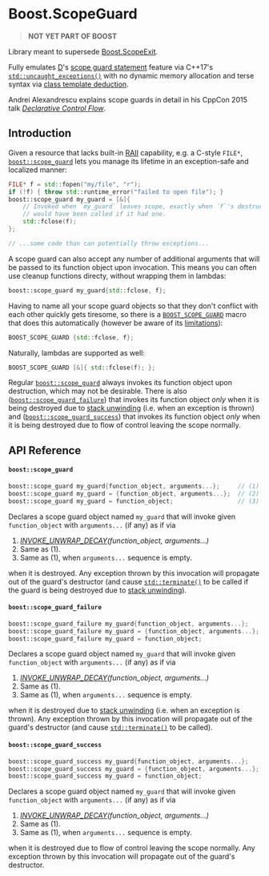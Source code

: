 # Boost.ScopeGuard

> **NOT YET PART OF BOOST**

Library meant to supersede [Boost.ScopeExit][Boost.ScopeExit].

Fully emulates [D][D]'s [scope guard statement][D.ScopeGuardStatement] feature
via C++17's [`std::uncaught_exceptions()`][C++.UncaughtExceptions] with no
dynamic memory allocation and terse syntax via
[class template deduction][C++.ClassTemplateDeduction].

Andrei Alexandrescu explains scope guards in detail in his CppCon 2015 talk
[_Declarative Control Flow_][YouTube.AlexandrescuTalk].

## Introduction

Given a resource that lacks built-in [RAII][RAII] capability, e.g. a C-style 
`FILE*`, [`boost::scope_guard`](#ApiReference.ScopeGuard) lets you manage its
lifetime in an exception-safe and localized manner:

```C++
FILE* f = std::fopen("my/file", "r");
if (!f) { throw std::runtime_error("failed to open file"); }
boost::scope_guard my_guard = [&]{
    // Invoked when `my_guard` leaves scope, exactly when `f`'s destructor
    // would have been called if it had one.
    std::fclose(f);
};

// ...some code than can potentially throw exceptions...
```

A scope guard can also accept any number of additional arguments that will be
passed to its function object upon invocation. This means you can often use 
cleanup functions directy, without wrapping them in lambdas:

```C++
boost::scope_guard my_guard{std::fclose, f};
```

Having to name all your scope guard objects so that they don't conflict with
each other quickly gets tiresome, so there is a
[`BOOST_SCOPE_GUARD`](#ApiReference.ScopeGuard.Macro) macro that does this
automatically (however be aware of its
[limitations](#ApiReference.MacroLimitations)):

```C++
BOOST_SCOPE_GUARD {std::fclose, f};
```

Naturally, lambdas are supported as well:

```C++
BOOST_SCOPE_GUARD [&]{ std::fclose(f); };
```

Regular [`boost::scope_guard`](#ApiReference.ScopeGuard) always
invokes its function object upon destruction, which may not be desirable. There
is also ([`boost::scope_guard_failure`](#ApiReference.ScopeGuardFailure)) that
invokes its function object _only_ when it is being destroyed due to 
[stack unwinding][C++.StackUnwinding] (i.e. when an exception is thrown) and
([`boost::scope_guard_success`](#ApiReference.ScopeGuardSuccess)) that invokes
its function object _only_ when it is being destroyed due to flow of control
leaving the scope normally.

## API Reference

#### <a name="ApiReference.ScopeGuard">`boost::scope_guard`</a>

```C++
boost::scope_guard my_guard{function_object, arguments...};     // (1)
boost::scope_guard my_guard = {function_object, arguments...};  // (2)
boost::scope_guard my_guard = function_object;                  // (3)
```

Declares a scope guard object named `my_guard` that will invoke given
`function_object` with `arguments...` (if any) as if via

1. <i>[INVOKE_UNWRAP_DECAY](#ApiReference.InvokeUnwrapDecay)(function_object,
    arguments...)</i>
2. Same as (1).
3. Same as (1), when `arguments...` sequence is empty.

when it is destroyed. Any exception thrown by this invocation will propagate 
out of the guard's destructor (and cause [`std::terminate()`][C++.Terminate] to
be called if the guard is being destroyed due to
[stack unwinding][C++.StackUnwinding]).

#### <a name="ApiReference.ScopeGuardFailure">`boost::scope_guard_failure`</a>

```C++
boost::scope_guard_failure my_guard{function_object, arguments...};     // (1)
boost::scope_guard_failure my_guard = {function_object, arguments...};  // (2)
boost::scope_guard_failure my_guard = function_object;                  // (3)
```

Declares a scope guard object named `my_guard` that will invoke given
`function_object` with `arguments...` (if any) as if via

1. <i>[INVOKE_UNWRAP_DECAY](#ApiReference.InvokeUnwrapDecay)(function_object,
    arguments...)</i>
2. Same as (1).
3. Same as (1), when `arguments...` sequence is empty.

when it is destroyed due to [stack unwinding][C++.StackUnwinding] (i.e. when an 
exception is thrown). Any exception thrown by this invocation will propagate 
out of the guard's destructor (and cause [`std::terminate()`][C++.Terminate] to
be called).

#### <a name="ApiReference.ScopeGuardSuccess">`boost::scope_guard_success`</a>

```C++
boost::scope_guard_success my_guard{function_object, arguments...};     // (1)
boost::scope_guard_success my_guard = {function_object, arguments...};  // (2)
boost::scope_guard_success my_guard = function_object;                  // (3)
```

Declares a scope guard object named `my_guard` that will invoke given
`function_object` with `arguments...` (if any) as if via

1. <i>[INVOKE_UNWRAP_DECAY](#ApiReference.InvokeUnwrapDecay)(function_object,
    arguments...)</i>
2. Same as (1).
3. Same as (1), when `arguments...` sequence is empty.

when it is destroyed due to flow of control leaving the scope normally. Any 
exception thrown by this invocation will propagate out of the guard's
destructor.

[Boost.ScopeExit]: http://www.boost.org/doc/libs/release/libs/scope_exit/doc/html/index.html
[D]: https://dlang.org/
[D.ScopeGuardStatement]: https://dlang.org/spec/statement.html#scope-guard-statement
[C++.UncaughtExceptions]: http://en.cppreference.com/w/cpp/error/uncaught_exception
[C++.ClassTemplateDeduction]: http://en.cppreference.com/w/cpp/language/class_template_deduction
[YouTube.AlexandrescuTalk]: https://youtu.be/WjTrfoiB0MQ
[RAII]: http://en.cppreference.com/w/cpp/language/raii
[C++.StackUnwinding]: http://en.cppreference.com/w/cpp/language/throw#Stack_unwinding
[C++.Terminate]: http://en.cppreference.com/w/cpp/error/terminate
